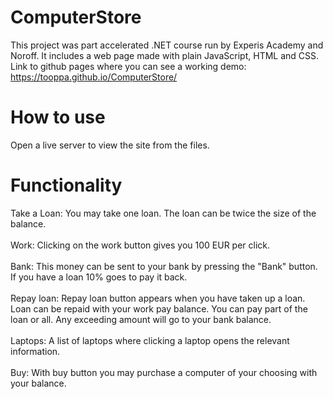 # ComputerStore
This project was part accelerated .NET course run by Experis Academy and Noroff. It includes a web page made with plain JavaScript, HTML and CSS.
<br>
Link to github pages where you can see a working demo:
https://tooppa.github.io/ComputerStore/

# How to use
Open a live server to view the site from the files.

# Functionality
Take a Loan: You may take one loan. The loan can be twice the size of the balance.
<br><br>
Work: Clicking on the work button gives you 100 EUR per click. 
<br><br>
Bank: This money can be sent to your bank by pressing the "Bank" button. If you have a loan 10% goes to pay it back.
<br><br>
Repay loan: Repay loan button appears when you have taken up a loan. Loan can be repaid with your work pay balance. You can pay part of the loan or all. Any exceeding amount will go to your bank balance.
<br><br>
Laptops: A list of laptops where clicking a laptop opens the relevant information.
<br><br>
Buy: With buy button you may purchase a computer of your choosing with your balance.
